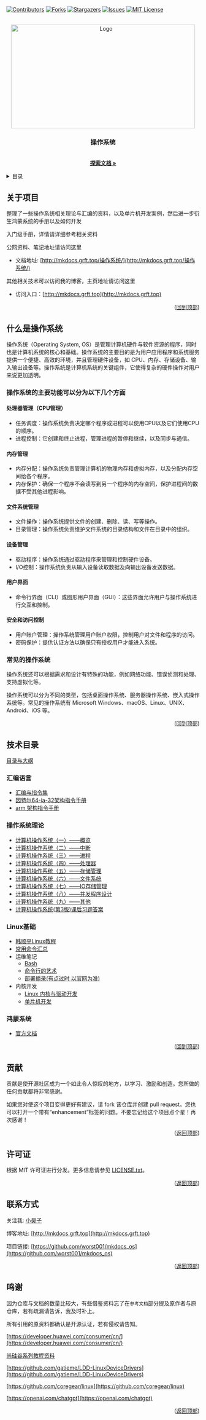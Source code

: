 <a name="readme-top"></a>
<!-- PROJECT SHIELDS -->

[![Contributors][contributors-shield]][contributors-url]
[![Forks][forks-shield]][forks-url]
[![Stargazers][stars-shield]][stars-url]
[![Issues][issues-shield]][issues-url]
[![MIT License][license-shield]][license-url]
<!-- [![LinkedIn][linkedin-shield]][linkedin-url] -->

<!-- PROJECT LOGO -->

<!-- 项目LOGO -->
<br />
<div align="center">
  <a href="http://mkdocs.grft.top">
    <img src="https://xiyou-oss.oss-cn-shanghai.aliyuncs.com/mkdocs/logo.png" alt="Logo" width="480" height="270">
  </a>

  <h3 align="center">操作系统</h3>

  <p align="center">
    <br />
    <a href="http://mkdocs.grft.top/操作系统/"><strong>探索文档 »</strong></a>
    <br />
  </p>
</div>

<!-- 目录 -->
<details>
  <summary>目录</summary>
  <ol>
    <li><a href="#关于项目">关于项目</a></li>
    <li><a href="#什么是操作系统">什么是操作系统</a></li>
    <li><a href="#技术目录">技术目录</a></li>
    <li><a href="#贡献">贡献</a></li>
    <li><a href="#许可证">许可证</a></li>
    <li><a href="#联系方式">联系方式</a></li>
    <li><a href="#鸣谢">鸣谢</a></li>
  </ol>
</details>

## 关于项目

整理了一些操作系统相关理论与汇编的资料，以及单片机开发案例，然后进一步衍生鸿蒙系统的手册以及如何开发

入门级手册，详情请详细参考相关资料

公网资料、笔记地址请访问这里 

- 文档地址: [http://mkdocs.grft.top/操作系统/](http://mkdocs.grft.top/操作系统/)

其他相关技术可以访问我的博客，主页地址请访问这里

- 访问入口：[http://mkdocs.grft.top](http://mkdocs.grft.top)

<p align="right">(<a href="#readme-top">回到顶部</a>)</p>

## 什么是操作系统

操作系统（Operating System, OS）是管理计算机硬件与软件资源的程序，同时也是计算机系统的核心和基础。操作系统的主要目的是为用户应用程序和系统服务提供一个便捷、高效的环境，并且管理硬件设备，如 CPU、内存、存储设备、输入输出设备等。操作系统是计算机系统的关键组件，它使得复杂的硬件操作对用户来说更加透明。

### 操作系统的主要功能可以分为以下几个方面

#### 处理器管理（CPU管理）
+ 任务调度：操作系统负责决定哪个程序或进程可以使用CPU以及它们使用CPU的顺序。
+ 进程控制：它创建和终止进程，管理进程的暂停和继续，以及同步与通信。

#### 内存管理
+ 内存分配：操作系统负责管理计算机的物理内存和虚拟内存，以及分配内存空间给各个程序。
+ 内存保护：确保一个程序不会读写到另一个程序的内存空间，保护进程间的数据不受其他进程影响。

#### 文件系统管理
+ 文件操作：操作系统提供文件的创建、删除、读、写等操作。
+ 目录管理：操作系统负责维护文件系统的目录结构和文件在目录中的组织。

#### 设备管理
+ 驱动程序：操作系统通过驱动程序来管理和控制硬件设备。
+ I/O控制：操作系统负责从输入设备读取数据及向输出设备发送数据。

#### 用户界面
+ 命令行界面（CLI）或图形用户界面（GUI）：这些界面允许用户与操作系统进行交互和控制。

#### 安全和访问控制
+ 用户账户管理：操作系统管理用户账户权限，控制用户对文件和程序的访问。
+ 密码保护：提供认证方法以确保只有授权用户才能进入系统。

### 常见的操作系统
操作系统还可以根据需求和设计有特殊的功能，例如网络功能、错误侦测和处理、支持虚拟化等。

操作系统可以分为不同的类型，包括桌面操作系统、服务器操作系统、嵌入式操作系统等。常见的操作系统有 Microsoft Windows、macOS、Linux、UNIX、Android、iOS 等。

<p align="right">(<a href="#readme-top">回到顶部</a>)</p>


## 技术目录

[目录与大纲](index.md)

### 汇编语言

+ [汇编与指令集](汇编语言/汇编与指令集.md)
+ [因特尔64-ia-32架构指令手册](汇编语言/64-ia-32-architectures-software-developer-vol-1-manual.pdf)
+ [arm 架构指令手册](汇编语言/arm指令集及汇编.pdf)


### 操作系统理论

+ [计算机操作系统（一）——概览](理论知识/计算机操作系统（一）——概览.md)
+ [计算机操作系统（二）——中断](理论知识/计算机操作系统（二）——中断.md)
+ [计算机操作系统（三）——进程](理论知识/计算机操作系统（三）——进程.md)
+ [计算机操作系统（四）——处理器](理论知识/计算机操作系统（四）——处理器.md)
+ [计算机操作系统（五）——存储管理](理论知识/计算机操作系统（五）——存储管理.md)
+ [计算机操作系统（六）——文件系统](理论知识/计算机操作系统（六）——文件系统.md)
+ [计算机操作系统（七）——IO存储管理](理论知识/计算机操作系统（七）——IO存储管理.md)
+ [计算机操作系统（八）——并发程序设计](理论知识/计算机操作系统（八）——并发程序设计.md)
+ [计算机操作系统（九）——其他](理论知识/计算机操作系统（九）——其他.md)
+ [计算机操作系统(第3版)课后习题答案](理论知识/计算机操作系统(第3版)课后习题答案.md)


### Linux基础

+ [韩顺平Linux教程](Linux基础/韩顺平_2021图解Linux全面升级.pdf)
+ [常用命令汇总](Linux基础/命令汇总.md)
+ 运维笔记
    + [Bash](运维笔记/bash.md)
    + [命令行的艺术](运维笔记/the-art-of-command-line.md)
    + [部署摘录(有点过时 以官网为准)](https://github.com/coregear/linux)
+ 内核开发
    + [Linux 内核与驱动开发](https://github.com/gatieme/LDD-LinuxDeviceDrivers)
    + [单片机开发](https://www.dotcpp.com/course/scm/)


### 鸿蒙系统

+ [官方文档](https://developer.harmonyos.com/cn/docs/documentation/doc-guides-V3/arkts-get-started-0000001504769321-V3)

<p align="right">(<a href="#readme-top">回到顶部</a>)</p>


<!-- 贡献 -->

## 贡献

贡献是使开源社区成为一个如此令人惊叹的地方，以学习、激励和创造。您所做的任何贡献都将非常感谢。

如果您对使这个项目变得更好有建议，请 fork 该仓库并创建 pull request。您也可以打开一个带有“enhancement”标签的问题。不要忘记给这个项目点个星！再次感谢！

<p align="right">(<a href="#readme-top">返回顶部</a>)</p>


<!-- 许可证 -->
## 许可证

根据 MIT 许可证进行分发。更多信息请参见 [LICENSE.txt](LICENSE)。

<p align="right">(<a href="#readme-top">返回顶部</a>)</p>

<!-- 联系方式 -->
## 联系方式

关注我: [小昊子](https://github.com/worst001)

博客地址: [http://mkdocs.grft.top](http://mkdocs.grft.top)

项目链接: [https://github.com/worst001/mkdocs_os](https://github.com/worst001/mkdocs_os)

<p align="right">(<a href="#readme-top">返回顶部</a>)</p>

## 鸣谢

因为仓库与文档的数量比较大，有些借鉴资料忘了在`参考文档`部分提及原作者与原仓库，若有疏漏请告诉，我及时补上。

所有引用的原资料都确认是开源认证，若有侵权请告知。

[https://developer.huawei.com/consumer/cn/](https://developer.huawei.com/consumer/cn/)

[尚硅谷系列教程资料](http://www.atguigu.com/opensource.shtml)

[https://github.com/gatieme/LDD-LinuxDeviceDrivers](https://github.com/gatieme/LDD-LinuxDeviceDrivers)

[https://github.com/coregear/linux](https://github.com/coregear/linux)

[https://openai.com/chatgpt](https://openai.com/chatgpt)

<p align="right">(<a href="#readme-top">返回顶部</a>)</p>

<!-- links -->
[your-project-path]:shaojintian/Best_README_template
[contributors-shield]: https://img.shields.io/github/contributors/worst001/mkdocs_os.svg?style=flat-square
[contributors-url]: https://github.com/worst001/mkdocs_os/graphs/contributors
[forks-shield]: https://img.shields.io/github/forks/worst001/mkdocs_os.svg?style=flat-square
[forks-url]: https://github.com/worst001/mkdocs_os/network/members
[stars-shield]: https://img.shields.io/github/stars/worst001/mkdocs_os.svg?style=flat-square
[stars-url]: https://github.com/worst001/mkdocs_os/stargazers
[issues-shield]: https://img.shields.io/github/issues/worst001/mkdocs_os.svg?style=flat-square
[issues-url]: https://img.shields.io/github/issues/worst001/mkdocs_os.svg
[license-shield]: https://img.shields.io/github/license/worst001/mkdocs_os.svg?style=flat-square
[license-url]: https://github.com/worst001/mkdocs_os/blob/main/LICENSE.txt
<!-- [linkedin-shield]: https://img.shields.io/badge/-LinkedIn-black.svg?style=flat-square&logo=linkedin&colorB=555 -->
<!-- [linkedin-url]: https://linkedin.com/in/shaojintian -->
